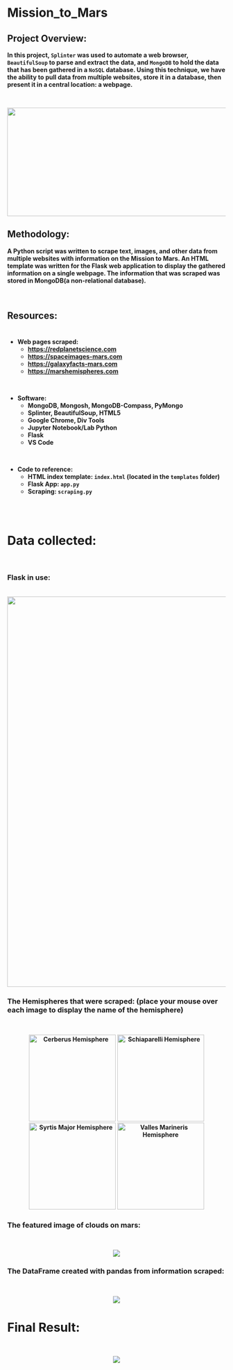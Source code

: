 # Mission_to_Mars



## Project Overview: 

<b>

In this project, `Splinter` was used to automate a web browser, `BeautifulSoup` to parse and extract the data, and `MongoDB` to hold the data that has been gathered in a `NoSQL` database. Using this technique, we have the ability to pull data from multiple websites, store it in a database, then present it in a central location: a webpage.

<br>



<p align=center>
<img src="Images/mars.jpg" width=900 height=250>


<br>

## Methodology:

 A Python script was written to scrape text, images, and other data from multiple websites with information on the Mission to Mars. An HTML template was written for the Flask web application to display the gathered information on a single webpage. The information that was scraped was stored in MongoDB(a non-relational database). 

 <br>

## Resources:
#

- Web pages scraped:
    - https://redplanetscience.com
    - https://spaceimages-mars.com
    - https://galaxyfacts-mars.com
    - https://marshemispheres.com

<br>

- Software:
    - MongoDB, Mongosh, MongoDB-Compass, PyMongo
    - Splinter, BeautifulSoup, HTML5
    - Google Chrome, Div Tools
    - Jupyter Notebook/Lab
    Python
    - Flask
    - VS Code

<br>

- Code to reference:
    - HTML index template: `index.html` (located in the `templates` folder)
    - Flask App: `app.py`
    - Scraping: `scraping.py`

<br>
<br>

# Data collected:

<br>

 ### Flask in use: 

<br>
<img src="Images/running_on.png" width=900>

<br>

### The Hemispheres that were scraped: (place your mouse over each image to display the name of the hemisphere)

<br>
<p align=center>
<img src="Images/hem_1.jpg" title="Cerberus Hemisphere "width=200> <img src="Images/hem_2.jpg" title="Schiaparelli Hemisphere" width=200> <img src="Images/hem_3.jpg" title="Syrtis Major Hemisphere"width=200> <img src="Images/hem_4.jpg" title="Valles Marineris Hemisphere" width=200>

### The featured image of clouds on mars:

<br>
<p align="center">
<img src="Images/scraped_featured_image.png"> 


### The DataFrame created with pandas from information scraped: 

<br>
<p align=center>
<img src="Images/scraped_dataframe.png">

<br>

# Final Result:

<br>
<p align=center>
<img src="Images/final_results.png">

